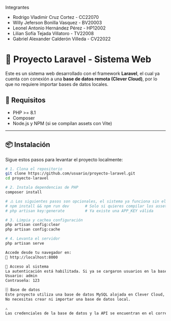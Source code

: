 Integrantes
- Rodrigo Vladimir Cruz Cortez - CC22070
- Willy Jeferson Bonilla Vasquez - BV20003
- Leonel Antonio Hernández Pérez - HP12002
- Lilian Sofía Tejada Villatoro - TV22008
- Gabriel Alexander Calderón Villeda - CV22022

 
# 🧩 Proyecto Laravel - Sistema Web

Este es un sistema web desarrollado con el framework **Laravel**, el cual ya cuenta con conexión a una **base de datos remota (Clever Cloud)**, por lo que no requiere importar bases de datos locales.

## 🚀 Requisitos

- PHP >= 8.1
- Composer
- Node.js y NPM (si se compilan assets con Vite)

---

## 📦 Instalación

Sigue estos pasos para levantar el proyecto localmente:

```bash
# 1. Clona el repositorio
git clone https://github.com/usuario/proyecto-laravel.git
cd proyecto-laravel

# 2. Instala dependencias de PHP
composer install

# ⚠️ Los siguientes pasos son opcionales, el sistema ya funciona sin ellos:
# npm install && npm run dev       # Solo si quieres compilar los assets
# php artisan key:generate         # Ya existe una APP_KEY válida

# 3. Limpia y cachea configuración
php artisan config:clear
php artisan config:cache

# 4. Levanta el servidor
php artisan serve

Accede desde tu navegador en:
🔗 http://localhost:8000

🔐 Acceso al sistema
La autenticación está habilitada. Si ya se cargaron usuarios en la base, se puede acceder con:
Usuario: admin
Contraseña: 123

🗄️ Base de datos
Este proyecto utiliza una base de datos MySQL alojada en Clever Cloud, ya conectada desde el archivo .env.
No necesitas crear ni importar una base de datos local.

⚠️ 
Las credenciales de la base de datos y la API se encuentran en el correo con el enlace del repositorio
